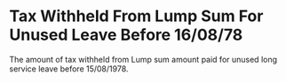 # Tax Withheld From Lump Sum For Unused Leave Before 16/08/78
The amount of tax withheld from Lump sum amount paid for unused  long service leave before 15/08/1978.